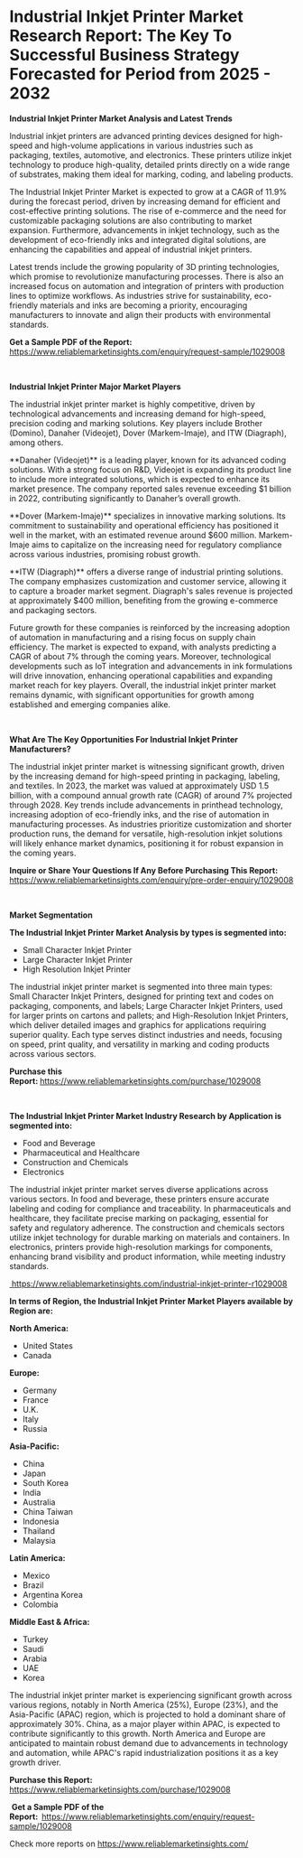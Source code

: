 <p><h1>Industrial Inkjet Printer Market Research Report: The Key To Successful Business Strategy Forecasted for Period from 2025 - 2032</h1></p><p><strong>Industrial Inkjet Printer Market Analysis and Latest Trends</strong></p>
<p><p>Industrial inkjet printers are advanced printing devices designed for high-speed and high-volume applications in various industries such as packaging, textiles, automotive, and electronics. These printers utilize inkjet technology to produce high-quality, detailed prints directly on a wide range of substrates, making them ideal for marking, coding, and labeling products.</p><p>The Industrial Inkjet Printer Market is expected to grow at a CAGR of 11.9% during the forecast period, driven by increasing demand for efficient and cost-effective printing solutions. The rise of e-commerce and the need for customizable packaging solutions are also contributing to market expansion. Furthermore, advancements in inkjet technology, such as the development of eco-friendly inks and integrated digital solutions, are enhancing the capabilities and appeal of industrial inkjet printers.</p><p>Latest trends include the growing popularity of 3D printing technologies, which promise to revolutionize manufacturing processes. There is also an increased focus on automation and integration of printers with production lines to optimize workflows. As industries strive for sustainability, eco-friendly materials and inks are becoming a priority, encouraging manufacturers to innovate and align their products with environmental standards.</p></p>
<p><strong>Get a Sample PDF of the Report:&nbsp;</strong> <a href="https://www.reliablemarketinsights.com/enquiry/request-sample/1029008?utm_campaign=2514&utm_medium=2&utm_source=Github&utm_content=ia&utm_term=21032025&utm_id=industrial-inkjet-printer">https://www.reliablemarketinsights.com/enquiry/request-sample/1029008</a></p>
<p>&nbsp;</p>
<p><strong>Industrial Inkjet Printer Major Market Players</strong></p>
<p><p>The industrial inkjet printer market is highly competitive, driven by technological advancements and increasing demand for high-speed, precision coding and marking solutions. Key players include Brother (Domino), Danaher (Videojet), Dover (Markem-Imaje), and ITW (Diagraph), among others.</p><p>**Danaher (Videojet)** is a leading player, known for its advanced coding solutions. With a strong focus on R&D, Videojet is expanding its product line to include more integrated solutions, which is expected to enhance its market presence. The company reported sales revenue exceeding $1 billion in 2022, contributing significantly to Danaher’s overall growth.</p><p>**Dover (Markem-Imaje)** specializes in innovative marking solutions. Its commitment to sustainability and operational efficiency has positioned it well in the market, with an estimated revenue around $600 million. Markem-Imaje aims to capitalize on the increasing need for regulatory compliance across various industries, promising robust growth.</p><p>**ITW (Diagraph)** offers a diverse range of industrial printing solutions. The company emphasizes customization and customer service, allowing it to capture a broader market segment. Diagraph's sales revenue is projected at approximately $400 million, benefiting from the growing e-commerce and packaging sectors.</p><p>Future growth for these companies is reinforced by the increasing adoption of automation in manufacturing and a rising focus on supply chain efficiency. The market is expected to expand, with analysts predicting a CAGR of about 7% through the coming years. Moreover, technological developments such as IoT integration and advancements in ink formulations will drive innovation, enhancing operational capabilities and expanding market reach for key players. Overall, the industrial inkjet printer market remains dynamic, with significant opportunities for growth among established and emerging companies alike.</p></p>
<p>&nbsp;</p>
<p><strong>What Are The Key Opportunities For Industrial Inkjet Printer Manufacturers?</strong></p>
<p><p>The industrial inkjet printer market is witnessing significant growth, driven by the increasing demand for high-speed printing in packaging, labeling, and textiles. In 2023, the market was valued at approximately USD 1.5 billion, with a compound annual growth rate (CAGR) of around 7% projected through 2028. Key trends include advancements in printhead technology, increasing adoption of eco-friendly inks, and the rise of automation in manufacturing processes. As industries prioritize customization and shorter production runs, the demand for versatile, high-resolution inkjet solutions will likely enhance market dynamics, positioning it for robust expansion in the coming years.</p></p>
<p><strong>Inquire or Share Your Questions If Any Before Purchasing This Report:</strong> <a href="https://www.reliablemarketinsights.com/enquiry/pre-order-enquiry/1029008?utm_campaign=2514&utm_medium=2&utm_source=Github&utm_content=ia&utm_term=21032025&utm_id=industrial-inkjet-printer">https://www.reliablemarketinsights.com/enquiry/pre-order-enquiry/1029008</a></p>
<p>&nbsp;</p>
<p><strong>Market Segmentation</strong></p>
<p><strong>The Industrial Inkjet Printer Market Analysis by types is segmented into:</strong></p>
<p><ul><li>Small Character Inkjet Printer</li><li>Large Character Inkjet Printer</li><li>High Resolution Inkjet Printer</li></ul></p>
<p><p>The industrial inkjet printer market is segmented into three main types: Small Character Inkjet Printers, designed for printing text and codes on packaging, components, and labels; Large Character Inkjet Printers, used for larger prints on cartons and pallets; and High-Resolution Inkjet Printers, which deliver detailed images and graphics for applications requiring superior quality. Each type serves distinct industries and needs, focusing on speed, print quality, and versatility in marking and coding products across various sectors.</p></p>
<p><strong>Purchase this Report:&nbsp;</strong><a href="https://www.reliablemarketinsights.com/purchase/1029008?utm_campaign=2514&utm_medium=2&utm_source=Github&utm_content=ia&utm_term=21032025&utm_id=industrial-inkjet-printer">https://www.reliablemarketinsights.com/purchase/1029008</a></p>
<p>&nbsp;</p>
<p><strong>The Industrial Inkjet Printer Market Industry Research by Application is segmented into:</strong></p>
<p><ul><li>Food and Beverage</li><li>Pharmaceutical and Healthcare</li><li>Construction and Chemicals</li><li>Electronics</li></ul></p>
<p><p>The industrial inkjet printer market serves diverse applications across various sectors. In food and beverage, these printers ensure accurate labeling and coding for compliance and traceability. In pharmaceuticals and healthcare, they facilitate precise marking on packaging, essential for safety and regulatory adherence. The construction and chemicals sectors utilize inkjet technology for durable marking on materials and containers. In electronics, printers provide high-resolution markings for components, enhancing brand visibility and product information, while meeting industry standards.</p></p>
<p><a href="https://www.reliablemarketinsights.com/industrial-inkjet-printer-r1029008?utm_campaign=2514&utm_medium=2&utm_source=Github&utm_content=ia&utm_term=21032025&utm_id=industrial-inkjet-printer">&nbsp;https://www.reliablemarketinsights.com/industrial-inkjet-printer-r1029008</a></p>
<p><strong>In terms of Region, the Industrial Inkjet Printer Market Players available by Region are:</strong></p>
<p>
    <p> <strong> North America: </strong>
        <ul>
            <li>United States</li>
            <li>Canada</li>
        </ul>
        </p> 
    <p> <strong> Europe: </strong>
        <ul>
            <li>Germany</li>
            <li>France</li>
            <li>U.K.</li>
            <li>Italy</li>
            <li>Russia</li>
        </ul>
        </p> 
    <p> <strong> Asia-Pacific: </strong>
        <ul>
            <li>China</li>
            <li>Japan</li>
            <li>South Korea</li>
            <li>India</li>
            <li>Australia</li>
            <li>China Taiwan</li>
            <li>Indonesia</li>
            <li>Thailand</li>
            <li>Malaysia</li>
        </ul>
        </p> 
    <p> <strong> Latin America: </strong>
        <ul>
            <li>Mexico</li>
            <li>Brazil</li>
            <li>Argentina Korea</li>
            <li>Colombia</li>
        </ul>
        </p> 
    <p> <strong> Middle East & Africa: </strong>
        <ul>
            <li>Turkey</li>
            <li>Saudi</li>
            <li>Arabia</li>
            <li>UAE</li>
            <li>Korea</li>
        </ul>
    </p>
    </p>
<p><p>The industrial inkjet printer market is experiencing significant growth across various regions, notably in North America (25%), Europe (23%), and the Asia-Pacific (APAC) region, which is projected to hold a dominant share of approximately 30%. China, as a major player within APAC, is expected to contribute significantly to this growth. North America and Europe are anticipated to maintain robust demand due to advancements in technology and automation, while APAC's rapid industrialization positions it as a key growth driver.</p></p>
<p><strong>Purchase this Report: </strong><a href="https://www.reliablemarketinsights.com/purchase/1029008?utm_campaign=2514&utm_medium=2&utm_source=Github&utm_content=ia&utm_term=21032025&utm_id=industrial-inkjet-printer">https://www.reliablemarketinsights.com/purchase/1029008</a></p>
<p>&nbsp;<strong>Get a Sample PDF of the Report:&nbsp;&nbsp;</strong><a href="https://www.reliablemarketinsights.com/enquiry/request-sample/1029008?utm_campaign=2514&utm_medium=2&utm_source=Github&utm_content=ia&utm_term=21032025&utm_id=industrial-inkjet-printer">https://www.reliablemarketinsights.com/enquiry/request-sample/1029008</a></p>
<p><strong></strong></p>
<p>Check more reports on <a href="https://www.reliablemarketinsights.com/?utm_campaign=2514&utm_medium=2&utm_source=Github&utm_content=ia&utm_term=21032025&utm_id=industrial-inkjet-printer">https://www.reliablemarketinsights.com/</a></p>